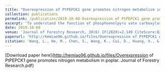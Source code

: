 ```yaml
---
title: "Overexpression of PtPEPCK1 gene promotes nitrogen metabolism in poplar. Journal of Forestry Research"
collection: publications
permalink: /publication/2019-10-08-Overexpression of PtPEPCK1 gene promotes nitrogen metabolism in poplar
excerpt: 'To understand the function of phosphoenolpyru vate carboxylase kinase, we introduced PtPEPCK1 gene under the control of 35S promoter into 84K poplar (Populus alba×P. glandulosa). PtPEPCK1 gene is well-known for its role in gluconeogenesis. However, our data confrmed that it has signifcant efects on amino acid biosynthesis and nitrogen metabolism. Immunohistochemistry and fuores cence microscopy indicate that PtPEPCK1 is specifcally expressed in the cytoplasm of the spongy and palisade tissues. Overexpression of PtPEPCK1 was characterized through transcriptomics and metabolomics. The metabo lites concentration of the ornithine cycle and its precursors also increased, of which N-acetylornithine was up-regulated almost 50-fold and ornithine 33.7-fold. These were accom panied by a massive increase in levels of several amino acids. Therefore, overexpression of PtPEPCK1 increases amino acid levels with urea cycle disorder.'
date: 2019-10-08
venue: 'Journal of Forestry Research, 30(6) IF(2020)=2.149 CiteScore:Q2'
paperurl: 'http://hemiao96.github.io/files/Overexpression of PtPEPCK1 gene promotes nitrogen metabolism in poplar. Journal of Forestry Research.pdf'
citation: 'Wang, L., He, M., Chen, S., Wang, K., Cui, D., Huang, X., & Liu, L. (2019). Overexpression of PtPEPCK1 gene promotes nitrogen metabolism in poplar. Journal of Forestry Research, 30(6), 2289-2303.'
---
```


[Download paper here](http://hemiao96.github.io/files/Overexpression of PtPEPCK1 gene promotes nitrogen metabolism in poplar. Journal of Forestry Research.pdf)

